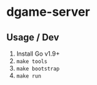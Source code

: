 # dgame-server

## Usage / Dev

1. Install Go v1.9+
2. `make tools`
3. `make bootstrap`
4. `make run`
